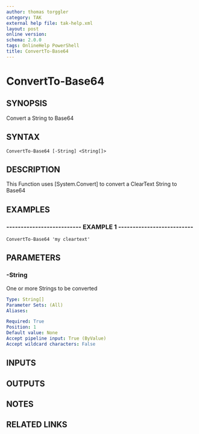 ```yaml
---
author: thomas torggler
category: TAK
external help file: tak-help.xml
layout: post
online version: 
schema: 2.0.0
tags: OnlineHelp PowerShell
title: ConvertTo-Base64
---
```


# ConvertTo-Base64

## SYNOPSIS
Convert a String to Base64

## SYNTAX

```
ConvertTo-Base64 [-String] <String[]>
```

## DESCRIPTION
This Function uses \[System.Convert\] to convert a ClearText String to Base64

## EXAMPLES

### -------------------------- EXAMPLE 1 --------------------------
```
ConvertTo-Base64 'my cleartext'
```

## PARAMETERS

### -String
One or more Strings to be converted

```yaml
Type: String[]
Parameter Sets: (All)
Aliases: 

Required: True
Position: 1
Default value: None
Accept pipeline input: True (ByValue)
Accept wildcard characters: False
```

## INPUTS

## OUTPUTS

## NOTES

## RELATED LINKS


